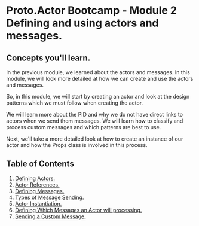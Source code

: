 # Proto.Actor Bootcamp - Module 2 Defining and using actors and messages.

## Concepts you'll learn.

In the previous module, we learned about the actors and messages.  In this module, we will look more detailed at how we can create and use the actors and messages. 

So, in this module, we will start by creating an actor and look at the design patterns which we must follow when creating the actor.

We will learn more about the PID and why we do not have direct links to actors when we send them messages. We will learn how to classify and process custom messages and which patterns are best to use. 

Next, we'll take a more detailed look at how to create an instance of our actor and how the Props class is involved in this process.

## Table of Contents

1. [Defining Actors.](lesson-1)
2. [Actor References.](lesson-2)
3. [Defining Messages.](lesson-3)
4. [Types of Message Sending.](lesson-4)
5. [Actor Instantiation.](lesson-5)
6. [Defining Which Messages an Actor will processing.](unit-2/lesson-6)
7. [Sending a Custom Message.](lesson-7)
